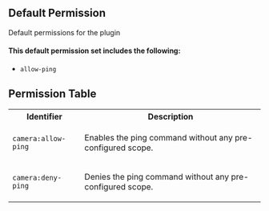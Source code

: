 ## Default Permission

Default permissions for the plugin

#### This default permission set includes the following:

- `allow-ping`

## Permission Table

<table>
<tr>
<th>Identifier</th>
<th>Description</th>
</tr>


<tr>
<td>

`camera:allow-ping`

</td>
<td>

Enables the ping command without any pre-configured scope.

</td>
</tr>

<tr>
<td>

`camera:deny-ping`

</td>
<td>

Denies the ping command without any pre-configured scope.

</td>
</tr>
</table>

